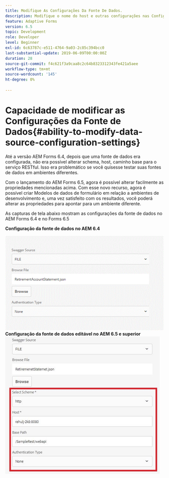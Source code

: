 ```yaml
---
title: Modifique As Configurações Da Fonte De Dados.
description: Modifique o nome do host e outras configurações nas Configurações da fonte de dados.
feature: Adaptive Forms
version: 6.5
topic: Development
role: Developer
level: Beginner
exl-id: 6c63787c-e511-4764-9a03-2c85c394bcc0
last-substantial-update: 2019-06-09T00:00:00Z
duration: 28
source-git-commit: f4c621f3a9caa8c2c64b8323312343fe421a5aee
workflow-type: tm+mt
source-wordcount: '145'
ht-degree: 0%

---
```


# Capacidade de modificar as Configurações da Fonte de Dados{#ability-to-modify-data-source-configuration-settings}

Até a versão AEM Forms 6.4, depois que uma fonte de dados era configurada, não era possível alterar schema, host, caminho base para o serviço RESTful. Isso era problemático se você quisesse testar suas fontes de dados em ambientes diferentes.

Com o lançamento do AEM Forms 6.5, agora é possível alterar facilmente as propriedades mencionadas acima. Com esse novo recurso, agora é possível criar Modelos de dados de formulário em relação a ambientes de desenvolvimento e, uma vez satisfeito com os resultados, você poderá alterar as propriedades para apontar para um ambiente diferente.

As capturas de tela abaixo mostram as configurações da fonte de dados no AEM Forms 6.4 e no Forms 6.5

**Configuração da fonte de dados no AEM 6.4**

![64Configuração da fonte de dados](assets/64release.gif)
**Configuração da fonte de dados editável no AEM 6.5 e superior**
![65Configuração da fonte de dados](assets/modifiable_data_source.png)
